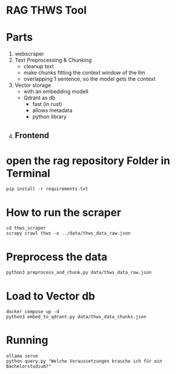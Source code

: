 # RAG THWS Tool

# Parts
1. webscraper
2. Text Preprocessing & Chunking
    - cleanup text
    - make chunks fitting the context window of the llm
    - overlapping 1 sentence, so the model gets the context
3. Vector storage
    - with an embedding modell
    - Qdrant as db
        - fast (in rust)
        - allows metadata
        - python library
4. Frontend
    - 

# open the rag repository Folder in Terminal

```shell
pip install -r requirements.txt
```

# How to run the scraper

```shell
cd thws_scraper
scrapy crawl thws -o ../data/thws_data_raw.json
```

# Preprocess the data
```shell
python3 preprocess_and_chunk.py data/thws_data_raw.json
```

# Load to Vector db
```shell
docker compose up -d
python3 embed_to_qdrant.py data/thws_data_chunks.json
```

# Running
```shell
ollama serve
python query.py "Welche Voraussetzungen brauche ich für ein Bachelorstudium?"
```